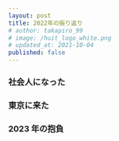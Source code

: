 ```yaml
---
layout: post
title: 2022年の振り返り
# author: takapiro_99
# image: /huit_logo_white.png
# updated_at: 2021-10-04
published: false
---
```


### 社会人になった

### 東京に来た

### 2023 年の抱負

